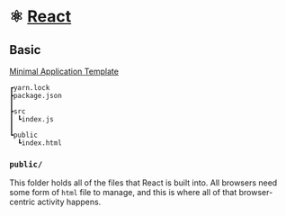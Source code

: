 # ⚛️ [React](https://reactjs.org/)

## Basic

[Minimal Application Template](basic/)

```
┏yarn.lock
┣package.json
┃
┣src
┃ ┗index.js
┃
┗public
  ┗index.html
```

### `public/`

This folder holds all of the files that React is built into. All browsers need some form of `html` file to manage, and this is where all of that browser-centric activity happens.